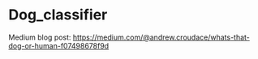 # Dog_classifier

Medium blog post:
https://medium.com/@andrew.croudace/whats-that-dog-or-human-f07498678f9d

